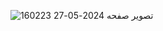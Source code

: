![تصویر صفحه 2024-05-27 160223](https://github.com/Mr-Banana-2045/uploader/assets/109140672/57b7c5e5-b5f0-4c5a-b292-4912f51b5ff2)

